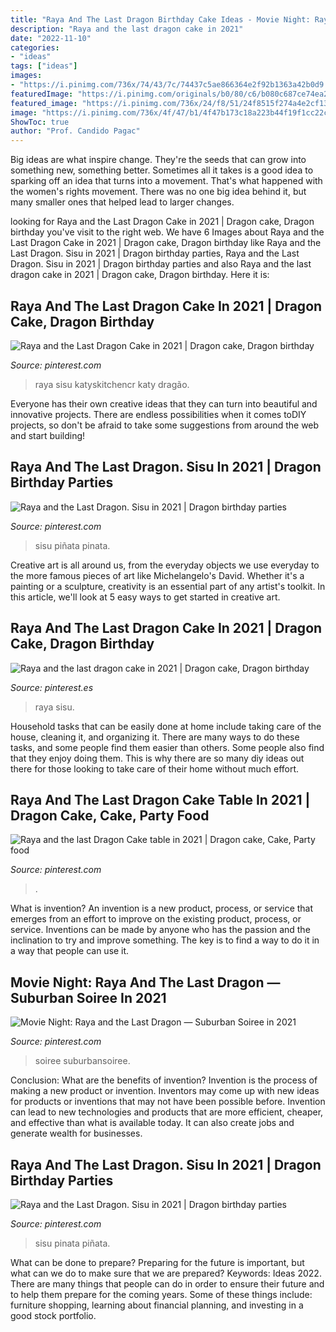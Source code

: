 ```yaml
---
title: "Raya And The Last Dragon Birthday Cake Ideas - Movie Night: Raya And The Last Dragon — Suburban Soiree In 2021"
description: "Raya and the last dragon cake in 2021"
date: "2022-11-10"
categories:
- "ideas"
tags: ["ideas"]
images:
- "https://i.pinimg.com/736x/74/43/7c/74437c5ae866364e2f92b1363a42b0d9.jpg"
featuredImage: "https://i.pinimg.com/originals/b0/80/c6/b080c687ce74ea21f872937b31d3948c.jpg"
featured_image: "https://i.pinimg.com/736x/24/f8/51/24f8515f274a4e2cf1349556a10ae3d7.jpg"
image: "https://i.pinimg.com/736x/4f/47/b1/4f47b173c18a223b44f19f1cc22c2644.jpg"
ShowToc: true
author: "Prof. Candido Pagac"
---
```



Big ideas are what inspire change. They're the seeds that can grow into something new, something better. Sometimes all it takes is a good idea to sparking off an idea that turns into a movement. That's what happened with the women's rights movement. There was no one big idea behind it, but many smaller ones that helped lead to larger changes.

	

		
looking for Raya and the Last Dragon Cake in 2021 | Dragon cake, Dragon birthday you've visit to the right web. We have 6 Images about Raya and the Last Dragon Cake in 2021 | Dragon cake, Dragon birthday like Raya and the Last Dragon. Sisu in 2021 | Dragon birthday parties, Raya and the Last Dragon. Sisu in 2021 | Dragon birthday parties and also Raya and the last dragon cake in 2021 | Dragon cake, Dragon birthday. Here it is:
		
    
## Raya And The Last Dragon Cake In 2021 | Dragon Cake, Dragon Birthday

<img loading=lazy src="https://i.pinimg.com/originals/b0/80/c6/b080c687ce74ea21f872937b31d3948c.jpg" onerror="this.onerror=null;this.src='https://tse4.mm.bing.net/th?id=OIP.gebEKQMBBueEtjWh4tCLJQAAAA&amp;pid=15.1';" alt="Raya and the Last Dragon Cake in 2021 | Dragon cake, Dragon birthday">

_Source: pinterest.com_

>raya sisu katyskitchencr katy dragão. 

	

Everyone has their own creative ideas that they can turn into beautiful and innovative projects. There are endless possibilities when it comes toDIY projects, so don't be afraid to take some suggestions from around the web and start building!

    
## Raya And The Last Dragon. Sisu In 2021 | Dragon Birthday Parties

<img loading=lazy src="https://i.pinimg.com/736x/74/43/7c/74437c5ae866364e2f92b1363a42b0d9.jpg" onerror="this.onerror=null;this.src='https://tse4.mm.bing.net/th?id=OIP.GsGucssnVLon__wfULf11wHaJ3&amp;pid=15.1';" alt="Raya and the Last Dragon. Sisu in 2021 | Dragon birthday parties">

_Source: pinterest.com_

>sisu piñata pinata. 

	

Creative art is all around us, from the everyday objects we use everyday to the more famous pieces of art like Michelangelo's David. Whether it's a painting or a sculpture, creativity is an essential part of any artist's toolkit. In this article, we'll look at 5 easy ways to get started in creative art.

    
## Raya And The Last Dragon Cake In 2021 | Dragon Cake, Dragon Birthday

<img loading=lazy src="https://i.pinimg.com/736x/24/f8/51/24f8515f274a4e2cf1349556a10ae3d7.jpg" onerror="this.onerror=null;this.src='https://tse4.mm.bing.net/th?id=OIP.UN8IMr1BbagMgmC80ciI1gHaQA&amp;pid=15.1';" alt="Raya and the last dragon cake in 2021 | Dragon cake, Dragon birthday">

_Source: pinterest.es_

>raya sisu. 

	

Household tasks that can be easily done at home include taking care of the house, cleaning it, and organizing it. There are many ways to do these tasks, and some people find them easier than others. Some people also find that they enjoy doing them. This is why there are so many diy ideas out there for those looking to take care of their home without much effort.

    
## Raya And The Last Dragon Cake Table In 2021 | Dragon Cake, Cake, Party Food

<img loading=lazy src="https://i.pinimg.com/736x/60/a1/f8/60a1f8bdb3792d1bc91111e13752012a.jpg" onerror="this.onerror=null;this.src='https://tse2.mm.bing.net/th?id=OIP.MFXvSg0U6EEiyJh4C7RGggHaFj&amp;pid=15.1';" alt="Raya and the last Dragon Cake table in 2021 | Dragon cake, Cake, Party food">

_Source: pinterest.com_

>. 

	

What is invention?
An invention is a new product, process, or service that emerges from an effort to improve on the existing product, process, or service. Inventions can be made by anyone who has the passion and the inclination to try and improve something. The key is to find a way to do it in a way that people can use it.

    
## Movie Night: Raya And The Last Dragon — Suburban Soiree In 2021

<img loading=lazy src="https://i.pinimg.com/736x/4f/47/b1/4f47b173c18a223b44f19f1cc22c2644.jpg" onerror="this.onerror=null;this.src='https://tse4.mm.bing.net/th?id=OIP.WcTWPeKI9EVlX1z0S27OBAHaHa&amp;pid=15.1';" alt="Movie Night: Raya and the Last Dragon — Suburban Soiree in 2021">

_Source: pinterest.com_

>soiree suburbansoiree. 

	

Conclusion: What are the benefits of invention?
Invention is the process of making a new product or invention. Inventors may come up with new ideas for products or inventions that may not have been possible before. Invention can lead to new technologies and products that are more efficient, cheaper, and effective than what is available today. It can also create jobs and generate wealth for businesses.

    
## Raya And The Last Dragon. Sisu In 2021 | Dragon Birthday Parties

<img loading=lazy src="https://i.pinimg.com/originals/74/43/7c/74437c5ae866364e2f92b1363a42b0d9.jpg" onerror="this.onerror=null;this.src='https://tse4.mm.bing.net/th?id=OIP.1FcFicl6G8-r8LLIIyjaBQHaJ4&amp;pid=15.1';" alt="Raya and the Last Dragon. Sisu in 2021 | Dragon birthday parties">

_Source: pinterest.com_

>sisu pinata piñata. 

	

What can be done to prepare?
Preparing for the future is important, but what can we do to make sure that we are prepared? Keywords: Ideas 2022. There are many things that people can do in order to ensure their future and to help them prepare for the coming years. Some of these things include: furniture shopping, learning about financial planning, and investing in a good stock portfolio.

